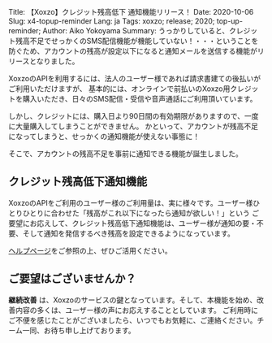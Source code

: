 Title: 【Xoxzo】クレジット残高低下 通知機能リリース！
Date: 2020-10-06
Slug: x4-topup-reminder
Lang: ja
Tags: xoxzo; release; 2020; top-up-reminder;
Author: Aiko Yokoyama
Summary: うっかりしていると、クレジット残高不足でせっかくのSMS配信機能が機能していない！・・・ということを防ぐため、アカウントの残高が設定以下になると通知メールを送信する機能がリリースとなりました。

XoxzoのAPIを利用するには、法人のユーザー様であれば請求書建ての後払いがご利用いただけますが、
基本的には、オンラインで前払いのXoxzo用クレジットを購入いただき、日々のSMS配信・受信や音声通話にご利用頂いています。

しかし、クレジットには、購入日より90日間の有効期限がありますので、一度に大量購入してしまうことができません。
かといって、アカウントが残高不足になってしまうと、せっかくの通知機能が使えない事態に！

そこで、アカウントの残高不足を事前に通知できる機能が誕生しました。


## クレジット残高低下通知機能

XoxzoのAPIをご利用のユーザー様のご利用量は、実に様々です。ユーザー様ひとりひとりに合わせた「残高がこれ以下になったら通知が欲しい！」という
ご要望にお応えして、クレジット残高低下通知機能は、ユーザー様が通知の要・不要、そして通知を発信するべき残高を設定できるようになっています。

[ヘルプページ](https://help.xoxzo.com/ja/xoxzo-cloud-telephony/articles/top-up-reminder/)をご参照の上、ぜひご活用ください。

## ご要望はございませんか？

**継続改善** は、Xoxzoのサービスの鍵となっています。そして、本機能を始め、改善内容の多くは、ユーザー様の声にお応えすることとしています。
ご利用時にご不便を感じたことがございましたら、いつでもお気軽に、ご連絡ください。チーム一同、お待ち申し上げております。
